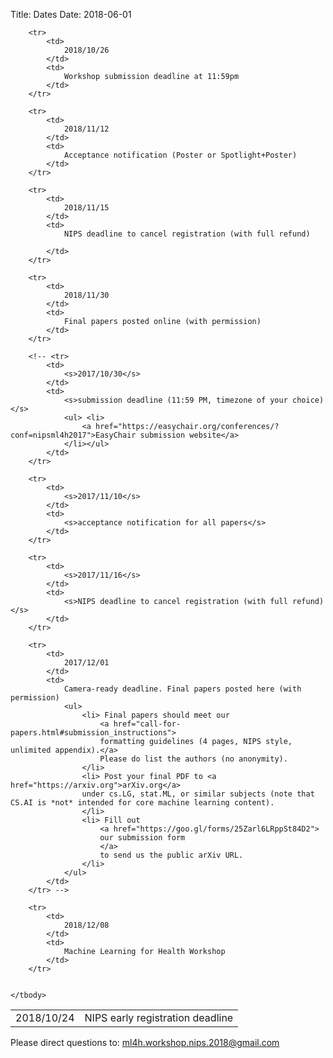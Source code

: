 Title: Dates
Date: 2018-06-01

<div class="table-responsive">
  <table class="table table-bordered">
    <tbody>
        <tr>
            <td>
                2018/10/24
            </td>
            <td>
                NIPS early registration deadline
            </td>
        </tr>

        <tr>
            <td>
                2018/10/26
            </td>
            <td>
                Workshop submission deadline at 11:59pm
            </td>
        </tr>

        <tr>
            <td>
                2018/11/12
            </td>
            <td>
                Acceptance notification (Poster or Spotlight+Poster)
            </td>
        </tr>

        <tr>
            <td>
                2018/11/15
            </td>
            <td>
                NIPS deadline to cancel registration (with full refund)

            </td>
        </tr>

        <tr>
            <td>
                2018/11/30
            </td>
            <td>
                Final papers posted online (with permission)
            </td>
        </tr>

        <!-- <tr>
            <td>
                <s>2017/10/30</s>
            </td>
            <td>
                <s>submission deadline (11:59 PM, timezone of your choice)</s>
                <ul> <li>
                    <a href="https://easychair.org/conferences/?conf=nipsml4h2017">EasyChair submission website</a>
                </li></ul>
            </td>
        </tr>

        <tr>
            <td>
                <s>2017/11/10</s>
            </td>
            <td>
                <s>acceptance notification for all papers</s>
            </td>
        </tr>

        <tr>
            <td>
                <s>2017/11/16</s>
            </td>
            <td>
                <s>NIPS deadline to cancel registration (with full refund)</s>
            </td>
        </tr>

        <tr>
            <td>
                2017/12/01
            </td>
            <td>
                Camera-ready deadline. Final papers posted here (with permission)
                <ul>
                    <li> Final papers should meet our 
                        <a href="call-for-papers.html#submission_instructions">
                        formatting guidelines (4 pages, NIPS style, unlimited appendix).</a>
                        Please do list the authors (no anonymity).
                    </li>
                    <li> Post your final PDF to <a href="https://arxiv.org">arXiv.org</a>
                    under cs.LG, stat.ML, or similar subjects (note that CS.AI is *not* intended for core machine learning content).
                    </li>
                    <li> Fill out 
                        <a href="https://goo.gl/forms/25Zarl6LRppSt84D2">
                        our submission form 
                        </a>
                        to send us the public arXiv URL.
                    </li>
                </ul>
            </td>
        </tr> -->

        <tr>
            <td>
                2018/12/08
            </td>
            <td>
                Machine Learning for Health Workshop
            </td>
        </tr>


    </tbody>
  </table>
</div>
Please direct questions to: <a href="mailto:ml4h.workshop.nips.2018@gmail.com">
                    ml4h.workshop.nips.2018@gmail.com
                </a>